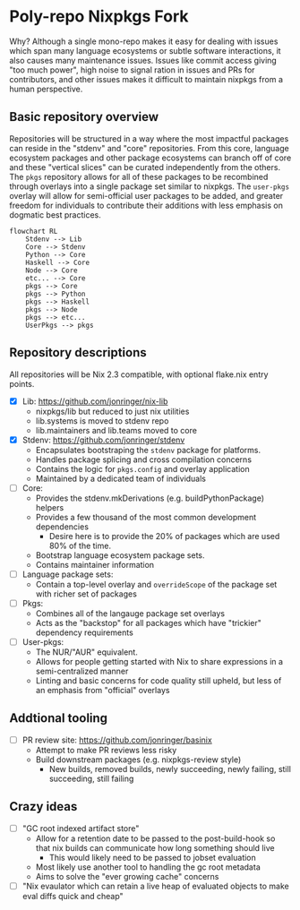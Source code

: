 # Poly-repo Nixpkgs Fork

Why? Although a single mono-repo makes it easy for dealing with issues which
span many language ecosystems or subtle software interactions, it also causes
many maintenance issues. Issues like commit access giving "too much power", high
noise to signal ration in issues and PRs for contributors, and other issues makes
it difficult to maintain nixpkgs from a human perspective.

## Basic repository overview

Repositories will be structured in a way where the most impactful packages
can reside in the "stdenv" and "core" repositories. From this core, language
ecosystem packages and other package ecosystems can branch off of core and these
"vertical slices" can be curated independently from the others. The `pkgs` repository
allows for all of these packages to be recombined through overlays into a single package set similar
to nixpkgs. The `user-pkgs` overlay will allow for semi-official user packages to
be added, and greater freedom for individuals to contribute their additions with
less emphasis on dogmatic best practices.

```mermaid
flowchart RL
    Stdenv --> Lib
    Core --> Stdenv
    Python --> Core
    Haskell --> Core
    Node --> Core
    etc... --> Core
    pkgs --> Core
    pkgs --> Python
    pkgs --> Haskell
    pkgs --> Node
    pkgs --> etc...
    UserPkgs --> pkgs
```

## Repository descriptions

All repositories will be Nix 2.3 compatible, with optional flake.nix entry points.

- [x] Lib: https://github.com/jonringer/nix-lib
  - nixpkgs/lib but reduced to just nix utilities
  - lib.systems is moved to stdenv repo
  - lib.maintainers and lib.teams moved to core
- [x] Stdenv: https://github.com/jonringer/stdenv
  - Encapsulates bootstraping the `stdenv` package for platforms.
  - Handles package splicing and cross compilation concerns
  - Contains the logic for `pkgs.config` and overlay application
  - Maintained by a dedicated team of individuals
- [ ] Core:
  - Provides the stdenv.mkDerivations (e.g. buildPythonPackage) helpers
  - Provides a few thousand of the most common development dependencies
    - Desire here is to provide the 20% of packages which are used 80% of the time.
  - Bootstrap language ecosystem package sets.
  - Contains maintainer information
- [ ] Language package sets:
  - Contain a top-level overlay and `overrideScope` of the package set with richer set of packages
- [ ] Pkgs:
  - Combines all of the langauge package set overlays
  - Acts as the "backstop" for all packages which have "trickier" dependency requirements
- [ ] User-pkgs:
  - The NUR/"AUR" equivalent.
  - Allows for people getting started with Nix to share expressions in a semi-centralized manner
  - Linting and basic concerns for code quality still upheld, but less of an emphasis from "official" overlays

## Addtional tooling

- [ ] PR review site: https://github.com/jonringer/basinix
  - Attempt to make PR reviews less risky
  - Build downstream packages (e.g. nixpkgs-review style)
    - New builds, removed builds, newly succeeding, newly failing, still succeeding, still failing

## Crazy ideas

- [ ] "GC root indexed artifact store"
  - Allow for a retention date to be passed to the post-build-hook so that nix builds can communicate how long something should live
    - This would likely need to be passed to jobset evaluation
  - Most likely use another tool to handling the gc root metadata
  - Aims to solve the "ever growing cache" concerns
- [ ] "Nix evaulator which can retain a live heap of evaluated objects to make eval diffs quick and cheap"
